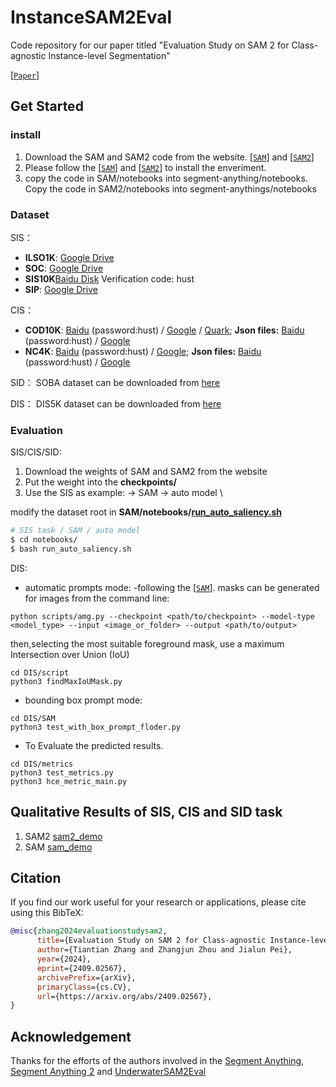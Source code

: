 # InstanceSAM2Eval
Code repository for our paper titled "Evaluation Study on SAM 2 for Class-agnostic Instance-level Segmentation"

[[`Paper`](https://arxiv.org/pdf/2409.02567)] 


## Get Started

### install
1. Download the SAM and SAM2 code from the website. [[`SAM`](https://github.com/facebookresearch/segment-anything)] and [[`SAM2`](https://github.com/facebookresearch/segment-anything-2)]
2. Please follow the [[`SAM`](https://github.com/facebookresearch/segment-anything)] and [[`SAM2`](https://github.com/facebookresearch/segment-anything-2)] to install the enveriment. 
3. copy the code in SAM/notebooks into segment-anything/notebooks. Copy the code in SAM2/notebooks into segment-anythings/notebooks

### Dataset

SIS：
- **ILSO1K**: [Google Drive](https://drive.google.com/file/d/1mpGHOQtUHmZGEMC6KdC8iQYL0-hqzK5g/view?usp=sharing)
- **SOC**: [Google Drive](https://drive.google.com/file/d/1GYX5HAk3wwOqmgg2jaf6-6VgRzCdMSsL/view?usp=sharing)
- **SIS10K**[Baidu Disk](https://pan.baidu.com/s/1ZOQAj0Lhg1K4Vi3eS5Tw6w) Verification code: hust
- **SIP**: [Google Drive](https://drive.google.com/file/d/1ebNjyrS28vEXDGawxHxVFNNxz3XLBqrT/view?usp=drive_link)


CIS：
- **COD10K**: [Baidu](https://pan.baidu.com/s/1IPcPjdg1EJ-h9HPoU42nHA) (password:hust) / [Google](https://drive.google.com/file/d/1YGa3v-MiXy-3MMJDkidLXPt0KQwygt-Z/view?usp=sharing) / [Quark](https://pan.quark.cn/s/07ba3258b777); **Json files:** [Baidu](https://pan.baidu.com/s/1kRawj-hzBDycCkZZfQjFhg) (password:hust) / [Google](https://drive.google.com/drive/folders/1Yvz63C8c7LOHFRgm06viUM9XupARRPif?usp=sharing)
- **NC4K**: [Baidu](https://pan.baidu.com/s/1li4INx4klQ_j8ftODyw2Zg) (password:hust) / [Google](https://drive.google.com/file/d/1eK_oi-N4Rmo6IIxUNbYHBiNWuDDLGr_k/view?usp=sharing); **Json files:** [Baidu](https://pan.baidu.com/s/1DBPFtAL2iEjefwiqXE_GWA) (password:hust) / [Google](https://drive.google.com/drive/folders/1LyK7tl2QVZBFiNaWI_n0ZVa0QiwF2B8e?usp=sharing)


SID：
SOBA dataset can be downloaded from [here](https://github.com/stevewongv/SSIS)

DIS：
DIS5K dataset can be downloaded from [here](https://github.com/xuebinqin/DIS)

### Evaluation
SIS/CIS/SID:
1. Download the weights of SAM and SAM2 from the website
2. Put the weight into the **checkpoints/**
3. Use the SIS as example:
-> SAM -> auto model \\

modify the dataset root in **SAM/notebooks/[run_auto_saliency.sh](https://github.com/PJLallen/InstanceSAM2Eval/blob/main/SAM/notebooks/run_auto_saliency.sh)**

```bash
# SIS task / SAM / auto model
$ cd notebooks/
$ bash run_auto_saliency.sh
```

DIS:
- automatic prompts mode:
-following the [[`SAM`](https://github.com/facebookresearch/segment-anything)]. masks can be generated for images from the command line:
```shell
python scripts/amg.py --checkpoint <path/to/checkpoint> --model-type <model_type> --input <image_or_folder> --output <path/to/output>
```
then,selecting the most suitable foreground mask, use a maximum Intersection over Union (IoU)
```shell
cd DIS/script
python3 findMaxIoUMask.py 
```
- bounding box prompt mode:
```shell
cd DIS/SAM
python3 test_with_box_prompt_floder.py 
```

- To Evaluate the predicted results.
```shell
cd DIS/metrics
python3 test_metrics.py 
python3 hce_metric_main.py
```

## Qualitative Results of SIS, CIS and SID task
1. SAM2 [sam2_demo](https://drive.google.com/file/d/19fAYi0cr6V99T-LNU29itRwqUaQukvcB/view?usp=sharing)
2. SAM [sam_demo](https://drive.google.com/file/d/1sBoaD9JBD5vjPWPEGmUXuzmeV0gzjBTy/view?usp=sharing)

## Citation
If you find our work useful for your research or applications, please cite using this BibTeX:
```bibtex
@misc{zhang2024evaluationstudysam2,
      title={Evaluation Study on SAM 2 for Class-agnostic Instance-level Segmentation}, 
      author={Tiantian Zhang and Zhangjun Zhou and Jialun Pei},
      year={2024},
      eprint={2409.02567},
      archivePrefix={arXiv},
      primaryClass={cs.CV},
      url={https://arxiv.org/abs/2409.02567}, 
}
```

## Acknowledgement

Thanks for the efforts of the authors involved in the [Segment Anything](https://github.com/facebookresearch/segment-anything), [Segment Anything 2](https://github.com/facebookresearch/segment-anything-2) and [UnderwaterSAM2Eval](https://github.com/LiamLian0727/UnderwaterSAM2Eval)
